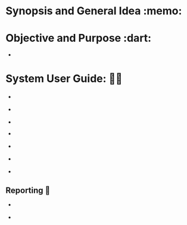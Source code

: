</head>
<body>
  <h1>Synopsis and General Idea :memo:</h1>
  <p></p>

  <h1>Objective and Purpose :dart:</h1>
  <ul>
    <li></li>
  </ul>

  <h1>System User Guide: 👨‍💻</h1>
  <h3 style="font-weight: bold;"></h3>
  <ul>
    <li>
      <strong></strong><br>
    </li>
    <br>
    <li>
      <strong></strong><br>
    </li>
    <br>
    <li>
      <strong></strong><br>
    </li>
  </ul>
  <ul>
    <li>
    </li>
    <br>
    <li>
    </li>
    <br>
    <li>
    </li>
    <br>
    <li>
    </li>
  </ul>
</body>
</html>
</head>
<body>
  <h2>Reporting 📑</h2>
  <ul>
    <li>
    </li>
    <br>
    <li>
    </li>
  </ul>
</body>
</html>



